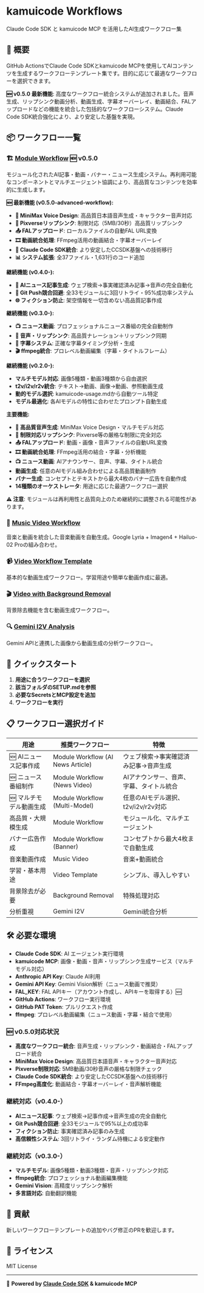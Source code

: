 # kamuicode Workflows

Claude Code SDK と kamuicode MCP を活用したAI生成ワークフロー集

## 🌟 概要

GitHub ActionsでClaude Code SDKとkamuicode MCPを使用してAIコンテンツを生成するワークフローテンプレート集です。目的に応じて最適なワークフローを選択できます。

**🆕 v0.5.0 最新機能**: 高度なワークフロー統合システムが追加されました。音声生成、リップシンク動画分析、動画生成、字幕オーバーレイ、動画結合、FALアップロードなどの機能を統合した包括的なワークフローシステム。Claude Code SDK統合強化により、より安定した基盤を実現。

## 📦 ワークフロー一覧

### 🏗️ [Module Workflow](./module-workflow/) 🆕 v0.5.0
モジュール化されたAI記事・動画・バナー・ニュース生成システム。再利用可能なコンポーネントとマルチエージェント協調により、高品質なコンテンツを効率的に生成します。

**🆕 最新機能 (v0.5.0-advanced-workflow):**
- **🎤 MiniMax Voice Design**: 高品質日本語音声生成・キャラクター音声対応
- **👄 Pixverseリップシンク**: 制限対応（5MB/30秒）高品質リップシンク
- **📤 FALアップロード**: ローカルファイルの自動FAL URL変換
- **🎞️ 動画統合処理**: FFmpeg活用の動画結合・字幕オーバーレイ
- **🔧 Claude Code SDK統合**: より安定したCCSDK基盤への技術移行
- **📊 システム拡張**: 全37ファイル・1,631行のコード追加

**継続機能 (v0.4.0-):**
- **📰 AIニュース記事生成**: ウェブ検索→事実確認済み記事→音声の完全自動化
- **🔧 Git Push競合回避**: 全33モジュールに3回リトライ・95%成功率システム
- **🌐 フィクション防止**: 架空情報を一切含めない高品質記事作成

**継続機能 (v0.3.0-):**
- **📺 ニュース動画**: プロフェッショナルニュース番組の完全自動制作
- **🎵 音声・リップシンク**: 高品質ナレーション＋リップシンク同期
- **📝 字幕システム**: 正確な字幕タイミング分析・生成
- **🎬 ffmpeg統合**: プロレベル動画編集（字幕・タイトルフレーム）

**継続機能 (v0.2.0-):**
- **マルチモデル対応**: 画像5種類・動画3種類から自由選択
- **t2v/i2v/r2v統合**: テキスト→動画、画像→動画、参照動画生成
- **動的モデル選択**: kamuicode-usage.mdから自動ツール特定
- **モデル最適化**: 各AIモデルの特性に合わせたプロンプト自動生成

**主要機能:**
- **🎤 高品質音声生成**: MiniMax Voice Design・マルチモデル対応
- **👄 制限対応リップシンク**: Pixverse等の厳格な制限に完全対応
- **📤 FALアップロード**: 動画・画像・音声ファイルの自動URL変換
- **🎞️ 動画統合処理**: FFmpeg活用の結合・字幕・分析機能
- **📺 ニュース動画**: AIアナウンサー、音声、字幕、タイトル統合
- **動画生成**: 任意のAIモデル組み合わせによる高品質動画制作
- **バナー生成**: コンセプトとテキストから最大4枚のバナー広告を自動作成
- **14種類のオーケストレータ**: 用途に応じた最適ワークフロー選択

**⚠️ 注意**: モジュールは再利用性と品質向上のため継続的に調整される可能性があります。

### 🎵 [Music Video Workflow](./music-video-workflow/)
音楽と動画を統合した音楽動画を自動生成。Google Lyria + Imagen4 + Hailuo-02 Proの組み合わせ。

### 📹 [Video Workflow Template](./video-workflow-template/)
基本的な動画生成ワークフロー。学習用途や簡単な動画作成に最適。

### 🎬 [Video with Background Removal](./video-background-removal-workflow/)
背景除去機能を含む動画生成ワークフロー。

### 🔍 [Gemini I2V Analysis](./gemini-i2v-workflow/)
Gemini APIと連携した画像から動画生成の分析ワークフロー。

## 🚀 クイックスタート

1. **用途に合うワークフローを選択**
2. **該当フォルダのSETUP.mdを参照**
3. **必要なSecretsとMCP設定を追加**
4. **ワークフローを実行**

## 📋 ワークフロー選択ガイド

| 用途 | 推奨ワークフロー | 特徴 |
|------|------------------|------|
| 🆕 AIニュース記事作成 | Module Workflow (AI News Article) | ウェブ検索→事実確認済み記事→音声生成 |
| 🆕 ニュース番組制作 | Module Workflow (News Video) | AIアナウンサー、音声、字幕、タイトル統合 |
| 🆕 マルチモデル動画生成 | Module Workflow (Multi-Model) | 任意のAIモデル選択、t2v/i2v/r2v対応 |
| 高品質・大規模生成 | Module Workflow | モジュール化、マルチエージェント |
| バナー広告作成 | Module Workflow (Banner) | コンセプトから最大4枚まで自動生成 |
| 音楽動画作成 | Music Video | 音楽+動画統合 |
| 学習・基本用途 | Video Template | シンプル、導入しやすい |
| 背景除去が必要 | Background Removal | 特殊処理対応 |
| 分析重視 | Gemini I2V | Gemini統合分析 |

## 🛠️ 必要な環境

- **Claude Code SDK**: AI エージェント実行環境
- **kamuicode MCP**: 画像・動画・音声・リップシンク生成サービス（マルチモデル対応）
- **Anthropic API Key**: Claude AI利用
- **Gemini API Key**: Gemini Vision解析（ニュース動画で推奨）
- **FAL_KEY**: FAL APIキー（アカウント作成し、APIキーを取得する）🆕
- **GitHub Actions**: ワークフロー実行環境
- **GitHub PAT Token**: プルリクエスト作成
- **ffmpeg**: プロレベル動画編集（ニュース動画・字幕・結合で使用）

### 🆕 v0.5.0対応状況
- **高度なワークフロー統合**: 音声生成・リップシンク・動画結合・FALアップロード統合
- **MiniMax Voice Design**: 高品質日本語音声・キャラクター音声対応
- **Pixverse制限対応**: 5MB動画/30秒音声の厳格な制限チェック
- **Claude Code SDK統合**: より安定したCCSDK基盤への技術移行
- **FFmpeg高度化**: 動画結合・字幕オーバーレイ・音声解析機能

### 継続対応（v0.4.0-）
- **AIニュース記事**: ウェブ検索→記事作成→音声生成の完全自動化
- **Git Push競合回避**: 全33モジュールで95%以上の成功率
- **フィクション防止**: 事実確認済み記事のみ生成
- **高信頼性システム**: 3回リトライ・ランダム待機による安定動作

### 継続対応（v0.3.0-）
- **マルチモデル**: 画像5種類・動画3種類・音声・リップシンク対応
- **ffmpeg統合**: プロフェッショナル動画編集機能
- **Gemini Vision**: 高精度リップシンク解析
- **多言語対応**: 自動翻訳機能

## 🤝 貢献

新しいワークフローテンプレートの追加やバグ修正のPRを歓迎します。

## 📄 ライセンス

MIT License

---

🤖 **Powered by [Claude Code SDK](https://docs.anthropic.com/en/docs/claude-code) & kamuicode MCP**